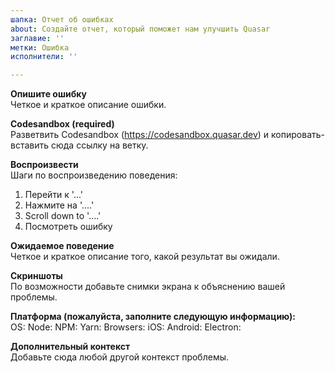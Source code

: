 ```yaml
---
шапка: Отчет об ошибках
about: Создайте отчет, который поможет нам улучшить Quasar
заглавие: ''
метки: Ошибка
исполнители: ''

---
```


**Опишите ошибку**  
Четкое и краткое описание ошибки.

**Codesandbox (required)**  
Разветвить Codesandbox (https://codesandbox.quasar.dev) и копировать-вставить сюда ссылку на ветку.

**Воспроизвести**  
Шаги по воспроизведению поведения:
1. Перейти к '...'
2. Нажмите на '....'
3. Scroll down to '....'
4. Посмотреть ошибку

**Ожидаемое поведение**  
Четкое и краткое описание того, какой результат вы ожидали.

**Скриншоты**  
По возможности добавьте снимки экрана к объяснению вашей проблемы.

**Платформа (пожалуйста, заполните следующую информацию):**  
OS:
Node:
NPM:
Yarn:
Browsers:
iOS:
Android:
Electron:

**Дополнительный контекст**  
Добавьте сюда любой другой контекст проблемы.
